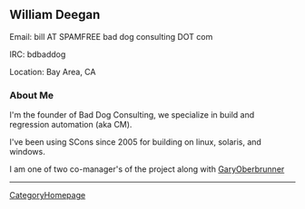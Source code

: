

## William Deegan

Email: bill AT SPAMFREE bad dog consulting DOT com 

IRC: bdbaddog 

Location: Bay Area, CA 


### About Me

I'm the founder of Bad Dog Consulting, we specialize in build and regression automation (aka CM). 

I've been using SCons since 2005 for building on linux, solaris, and windows. 

I am one of two co-manager's of the project along with [GaryOberbrunner](GaryOberbrunner) 



---

 [CategoryHomepage](CategoryHomepage) 
